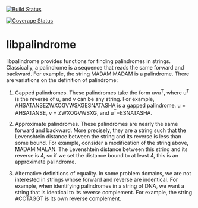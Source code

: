 [![Build
Status](https://travis-ci.org/mckinsel/libpalindrome.svg?branch=master)](https://travis-ci.org/mckinsel/libpalindrome)

[![Coverage
Status](https://img.shields.io/coveralls/mckinsel/libpalindrome.svg)](https://coveralls.io/r/mckinsel/libpalindrome?branch=master)

# libpalindrome
libpalindrome provides functions for finding palindromes in strings. Classically,
a palindrome is a sequence that reads the same forward and backward. For
example, the string MADAMIMADAM is a palindrome. There are variations on the
definition of palindrome:

1. Gapped palindromes. These palindromes take the form uvu<sup>T</sup>, where
   u<sup>T</sup> is the reverse of u, and v can be any string. For example,
   AHSATANSEZWXOGVWSXGESNATASHA is a gapped palindrome. u = AHSATANSE, v =
   ZWXOGVWSXG, and u<sup>T</sup>=ESNATASHA.

2. Approximate palindromes. These palindromes are nearly the same forward and
   backward. More precisely, they are a string such that the Levenshtein
   distance between the string and its reverse is less than some bound. For
   example, consider a modification of the string above, MADAMIMALAN. The
   Levenshtein distance between this string and its reverse is 4, so if we set
   the distance bound to at least 4, this is an approximate palindrome.

3. Alternative definitions of equality. In some problem domains, we are not
   interested in strings whose forward and reverse are indentical. For example,
   when identifying palindromes in a string of DNA, we want a string that is
   identical to its reverse complement. For example, the string ACCTAGGT is its
   own reverse complement.
